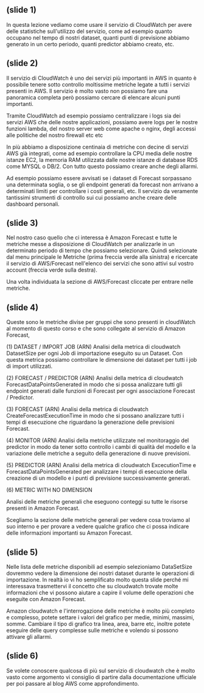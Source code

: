 ## (slide 1)

In questa lezione vediamo come usare il servizio di CloudWatch per avere delle statistiche sull'utilizzo del servizio, come ad esempio quanto occupano nel tempo di nostri dataset, quanti punti di previsione abbiamo generato in un certo periodo, quanti predictor abbiamo creato, etc.

## (slide 2)

Il servizio di CloudWatch è uno dei servizi più importanti in AWS in quanto è possibile tenere sotto controllo moltissime metriche legate a tutti i servizi presenti in AWS. Il servizio è molto vasto non possiamo fare una panoramica completa però possiamo cercare di elencare alcuni punti importanti.

Tramite CloudWatch ad esempio possiamo centralizzare i logs sia dei servizi AWS che delle nostre applicazioni, possiamo avere logs per le nostre funzioni lambda, del nostro server web come apache o nginx, degli accessi alle politiche del nostro firewall etc etc

In più abbiamo a disposizione centinaia di metriche con decine di servizi AWS già integrati, come ad esempio controllare la CPU media delle nostre istanze EC2, la memoria RAM utilizzata dalle nostre istanze di database RDS come MYSQL o DB/2. Con tutto questo possiamo creare anche degli allarmi.

Ad esempio possiamo essere avvisati se i dataset di Forecast sorpassano una determinata soglia, o se gli endpoint generati da forecast non arrivano a determinati limiti per controllare i costi generali, etc. Il servizio da veramente tantissimi strumenti di controllo sui cui possiamo anche creare delle dashboard personali.

## (slide 3)

Nel nostro caso quello che ci interessa è Amazon Forecast e tutte le metriche messe a disposizione di CloudWatch per analizzarle in un determinato periodo di tempo che possiamo selezionare. Quindi selezionate dal menu principale le Metriche (prima freccia verde alla sinistra) e ricercate il servizio di AWS/Forecast nell'elenco dei servizi che sono attivi sul vostro account (freccia verde sulla destra).

Una volta individuata la sezione di AWS/Forecast cliccate per entrare nelle metriche.

## (slide 4)

Queste sono le metriche divise per gruppi che sono presenti in cloudWatch al momento di questo corso e che sono collegate al servizio di Amazon Forecast,

(1) DATASET / IMPORT JOB (ARN)
Analisi della metrica di cloudwatch DatasetSize per ogni Job di importazione eseguito su un Dataset. Con questa metrica possiamo controllare le dimensione dei dataset per tutti i job di import utilizzati.

(2) FORECAST / PREDICTOR (ARN)
Analisi della metrica di cloudwatch ForecastDataPointsGenerated in modo che si possa analizzare tutti gli endpoint generati dalle funzioni di Forecast per ogni associazione Forecast / Predictor.

(3) FORECAST (ARN)
Analisi della metrica di cloudwatch CreateForecastExecutionTime in modo che si possano analizzare tutti i tempi di esecuzione che riguardano la generazione delle previsioni Forecast.

(4) MONITOR (ARN)
Analisi della metriche utilizzate nel monitoraggio del predictor in modo da tener sotto controllo i cambi di qualità del modello e la variazione delle metriche a seguito della generazione di nuove previsioni.

(5) PREDICTOR (ARN)
Analisi della metrica di cloudwatch ExcecutionTime e ForecastDataPointsGenerated per analizzare i tempi di esecuzione della creazione di un modello e i punti di previsione successivamente generati.

(6) METRIC WITH NO DIMENSION

Analisi delle metriche generali che eseguono conteggi su tutte le risorse presenti in Amazon Forecast.

Scegliamo la sezione delle metriche generali per vedere cosa troviamo al suo interno e per provare a vedere qualche grafico che ci possa indicare delle informazioni importanti su Amazon Forecast.

## (slide 5)

Nelle lista delle metriche disponibili ad esempio selezioniamo DataSetSize dovremmo vedere la dimensione dei nostri dataset durante le operazioni di importazione. In realtà io vi ho semplificato molto questa slide perché mi interessava trasmettervi il concetto che su cloudwatch trovate molte informazioni che vi possono aiutare a capire il volume delle operazioni che eseguite con Amazon Forecast.

Amazon cloudwatch e l'interrogazione delle metriche è molto più completo e complesso, potete settare i valori del grafico per medie, minimi, massimi, somme. Cambiare il tipo di grafico tra linea, area, barre etc, inoltre potete eseguire delle query complesse sulle metriche e volendo si possono attivare gli allarmi.

## (slide 6)

Se volete conoscere qualcosa di più sul servizio di cloudwatch che è molto vasto come argomento vi consiglio di partire dalla documentazione ufficiale per poi passare al blog AWS come approfondimento.